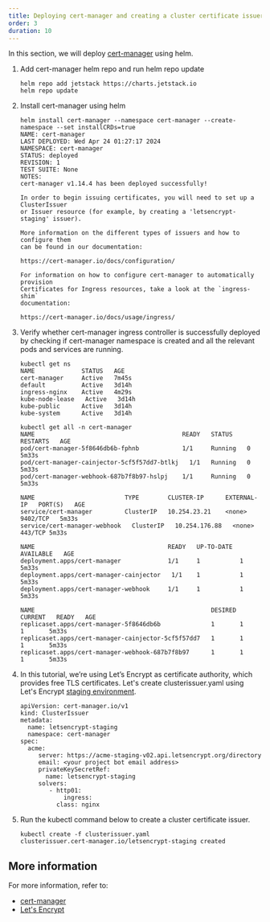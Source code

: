```yaml
---
title: Deploying cert-manager and creating a cluster certificate issuer
order: 3
duration: 10
---
```


In this section, we will deploy [cert-manager](https://cert-manager.io/docs/) using helm.

1. Add cert-manager helm repo and run helm repo update

   ```
   helm repo add jetstack https://charts.jetstack.io
   helm repo update
   ```

2. Install cert-manager using helm

   ```
   helm install cert-manager --namespace cert-manager --create-namespace --set installCRDs=true
   NAME: cert-manager
   LAST DEPLOYED: Wed Apr 24 01:27:17 2024
   NAMESPACE: cert-manager
   STATUS: deployed
   REVISION: 1
   TEST SUITE: None
   NOTES:
   cert-manager v1.14.4 has been deployed successfully!

   In order to begin issuing certificates, you will need to set up a ClusterIssuer
   or Issuer resource (for example, by creating a 'letsencrypt-staging' issuer).

   More information on the different types of issuers and how to configure them
   can be found in our documentation:

   https://cert-manager.io/docs/configuration/

   For information on how to configure cert-manager to automatically provision
   Certificates for Ingress resources, take a look at the `ingress-shim`
   documentation:

   https://cert-manager.io/docs/usage/ingress/

   ```

3. Verify whether cert-manager ingress controller is successfully deployed by checking if cert-manager namespace
is created and all the relevant pods and services are running.

   ```
   kubectl get ns
   NAME          	STATUS   AGE
   cert-manager  	Active   7m45s
   default       	Active   3d14h
   ingress-nginx 	Active   4m29s
   kube-node-lease   Active   3d14h
   kube-public   	Active   3d14h
   kube-system   	Active   3d14h

   ```
    
   ```
   kubectl get all -n cert-manager
   NAME                                        	READY   STATUS	RESTARTS   AGE
   pod/cert-manager-5f8646db6b-fphnb          	1/1 	Running   0      	5m33s
   pod/cert-manager-cainjector-5cf5f57dd7-btlkj   1/1 	Running   0      	5m33s
   pod/cert-manager-webhook-687b7f8b97-hslpj  	1/1 	Running   0      	5m33s

   NAME                       	TYPE    	CLUSTER-IP  	EXTERNAL-IP   PORT(S)	AGE
   service/cert-manager       	ClusterIP   10.254.23.21	<none>    	9402/TCP   5m33s
   service/cert-manager-webhook   ClusterIP   10.254.176.88   <none>    	443/TCP	5m33s

   NAME                                  	READY   UP-TO-DATE   AVAILABLE   AGE
   deployment.apps/cert-manager          	1/1 	1        	1       	5m33s
   deployment.apps/cert-manager-cainjector   1/1 	1        	1       	5m33s
   deployment.apps/cert-manager-webhook  	1/1 	1        	1       	5m33s

   NAME                                             	DESIRED   CURRENT   READY   AGE
   replicaset.apps/cert-manager-5f8646db6b          	1     	1     	1   	5m33s
   replicaset.apps/cert-manager-cainjector-5cf5f57dd7   1     	1     	1   	5m33s
   replicaset.apps/cert-manager-webhook-687b7f8b97  	1     	1     	1   	5m33s

   ```
4. In this tutorial, we’re using Let’s Encrypt as certificate authority, which provides free TLS certificates.
Let's create clusterissuer.yaml using Let's Encrypt [staging environment](https://letsencrypt.org/docs/staging-environment/).

   ```
   apiVersion: cert-manager.io/v1
   kind: ClusterIssuer
   metadata:
     name: letsencrypt-staging
     namespace: cert-manager
   spec:
     acme:
        server: https://acme-staging-v02.api.letsencrypt.org/directory
        email: <your project bot email address>
        privateKeySecretRef:
          name: letsencrypt-staging
        solvers:
           - http01:
               ingress:
           	 class: nginx

   ```
5. Run the kubectl command below to create a cluster certificate issuer.

   ```
   kubectl create -f clusterissuer.yaml
   clusterissuer.cert-manager.io/letsencrypt-staging created
   
   ```

## More information

For more information, refer to:

- [cert-manager](https://cert-manager.io/docs/)
- [Let's Encrypt](https://letsencrypt.org/docs/)
